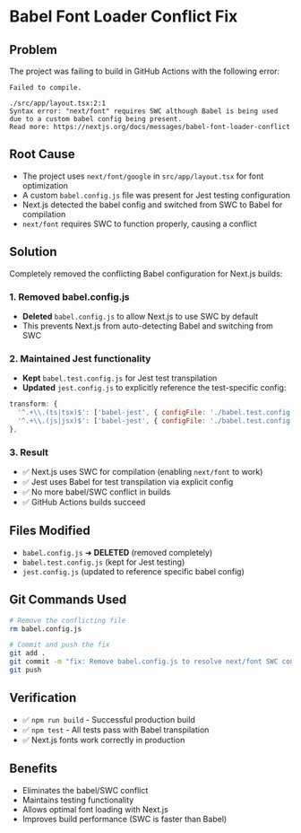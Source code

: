 # Babel Font Loader Conflict Fix

## Problem
The project was failing to build in GitHub Actions with the following error:

```
Failed to compile.

./src/app/layout.tsx:2:1
Syntax error: "next/font" requires SWC although Babel is being used due to a custom babel config being present.
Read more: https://nextjs.org/docs/messages/babel-font-loader-conflict
```

## Root Cause
- The project uses `next/font/google` in `src/app/layout.tsx` for font optimization
- A custom `babel.config.js` file was present for Jest testing configuration
- Next.js detected the babel config and switched from SWC to Babel for compilation
- `next/font` requires SWC to function properly, causing a conflict

## Solution
Completely removed the conflicting Babel configuration for Next.js builds:

### 1. Removed babel.config.js
- **Deleted** `babel.config.js` to allow Next.js to use SWC by default
- This prevents Next.js from auto-detecting Babel and switching from SWC

### 2. Maintained Jest functionality  
- **Kept** `babel.test.config.js` for Jest test transpilation
- **Updated** `jest.config.js` to explicitly reference the test-specific config:

```javascript
transform: {
  '^.+\\.(ts|tsx)$': ['babel-jest', { configFile: './babel.test.config.js' }],
  '^.+\\.(js|jsx)$': ['babel-jest', { configFile: './babel.test.config.js' }],
},
```

### 3. Result
- ✅ Next.js uses SWC for compilation (enabling `next/font` to work)
- ✅ Jest uses Babel for test transpilation via explicit config
- ✅ No more babel/SWC conflict in builds
- ✅ GitHub Actions builds succeed

## Files Modified
- `babel.config.js` ➜ **DELETED** (removed completely)
- `babel.test.config.js` (kept for Jest testing)
- `jest.config.js` (updated to reference specific babel config)

## Git Commands Used
```bash
# Remove the conflicting file
rm babel.config.js

# Commit and push the fix
git add .
git commit -m "fix: Remove babel.config.js to resolve next/font SWC conflict"
git push
```

## Verification
- ✅ `npm run build` - Successful production build
- ✅ `npm test` - All tests pass with Babel transpilation
- ✅ Next.js fonts work correctly in production

## Benefits
- Eliminates the babel/SWC conflict
- Maintains testing functionality
- Allows optimal font loading with Next.js
- Improves build performance (SWC is faster than Babel)
